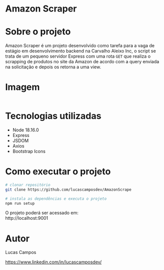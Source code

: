 # Amazon Scraper

# Sobre o projeto

Amazon Scraper é um projeto desenvolvido como tarefa para a vaga de estágio em desenvolvimento backend na Carvalho Aleixo Inc, o script se trata de um pequeno servidor Express com uma rota ```GET``` que realiza o scrapping de produtos no site da Amazon de acordo com a query enviada na solicitação e depois os retorna a uma view. 

# Imagem

<img>

# Tecnologias utilizadas
- Node 18.16.0
- Express
- JSDOM
- Axios
- Bootstrap Icons

# Como executar o projeto

```bash
# clonar repositório
git clone https://github.com/lucascamposdev/AmazonScrape

# instala as dependências e executa o projeto
npm run setup
```

O projeto poderá ser acessado em: <br>
http://localhost:9001


# Autor

Lucas Campos

https://www.linkedin.com/in/lucascamposdev/



